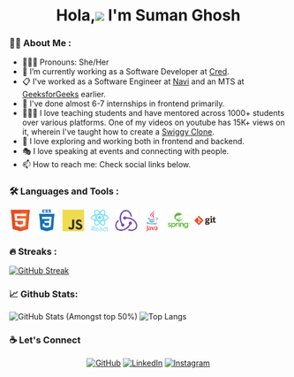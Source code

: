 <h1 align="center"> Hola,<img src="https://media.giphy.com/media/hvRJCLFzcasrR4ia7z/giphy.gif" width="30px"/> I'm Suman Ghosh</h1>

### :woman_technologist: About Me :
- 👩🏻‍💻 Pronouns: She/Her
- 💼 I’m currently working as a Software Developer at [Cred](cred.club).
- 📋 I've worked as a Software Engineer at [Navi](navi.com) and an MTS at [GeeksforGeeks](geeksforgeeks.org) earlier.
- 🎒 I've done almost 6-7 internships in frontend primarily.
- 👩🏻‍🏫 I love teaching students and have mentored across 1000+ students over various platforms. One of my videos on youtube has 15K+ views on it, wherein I've taught how to create a <a href="https://www.youtube.com/watch?v=G4Y9N1Z-IUE&t=103s&ab_channel=AccioJob">Swiggy Clone</a>.
- 🧭 I love exploring and working both in frontend and backend.
- 🎭 I love speaking at events and connecting with people.
- 📫 How to reach me: Check social links below.

### :hammer_and_wrench: Languages and Tools :
<div>
  <img src="https://github.com/devicons/devicon/blob/master/icons/html5/html5-original.svg" title="HTML5" alt="HTML" width="40" height="40"/>&nbsp;
  <img src="https://github.com/devicons/devicon/blob/master/icons/css3/css3-plain-wordmark.svg"  title="CSS3" alt="CSS" width="40" height="40"/>&nbsp;
  <img src="https://github.com/devicons/devicon/blob/master/icons/javascript/javascript-original.svg" title="JavaScript" alt="JavaScript" width="40" height="40"/>&nbsp;
  <img src="https://github.com/devicons/devicon/blob/master/icons/react/react-original-wordmark.svg" title="React" alt="React" width="40" height="40"/>&nbsp;
  <img src="https://github.com/devicons/devicon/blob/master/icons/redux/redux-original.svg" title="Redux" alt="Redux " width="40" height="40"/>&nbsp;
  <img src="https://github.com/devicons/devicon/blob/master/icons/java/java-original-wordmark.svg" title="Java" alt="Java" width="40" height="40"/>&nbsp;
  <img src="https://github.com/devicons/devicon/blob/master/icons/spring/spring-original-wordmark.svg" title="Spring" alt="Spring" width="40" height="40"/>&nbsp;
  <img src="https://github.com/devicons/devicon/blob/master/icons/git/git-original-wordmark.svg" title="Git" **alt="Git" width="40" height="40"/>
</div>  

### :fire: Streaks :
[![GitHub Streak](http://github-readme-streak-stats.herokuapp.com?user=ghoshsuman845)](https://git.io/streak-stats)  

### 📈 Github Stats:
![GitHub Stats (Amongst top 50%)](https://github-readme-stats.vercel.app/api?username=ghoshsuman845&show_icons=true&hide=issues,prs)
![Top Langs](https://github-readme-stats.vercel.app/api/top-langs/?username=ghoshsuman845&layout=compact&langs_count=3)

### :coffee: Let's Connect 
<p align="center">
	<a href="https://github.com/ghoshsuman845"><img src="https://img.icons8.com/bubbles/50/000000/github.png" alt="GitHub"/></a>
	<a href="https://www.linkedin.com/in/ghoshsuman0129/"><img src="https://img.icons8.com/bubbles/50/000000/linkedin.png" alt="LinkedIn"/></a>
	<a href="https://www.instagram.com/suman.ghosts/"><img src="https://img.icons8.com/bubbles/50/000000/instagram.png" alt="Instagram"/></a>
</p>


